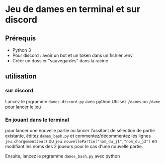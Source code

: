 # Jeu de dames en terminal et sur discord
## Prérequis
 - Python 3
 - Pour discord : avoir un bot et un token dans un fichier .env
 - Créer un dossier "sauvegardes" dans la racine
## utilisation
### sur discord
Lancez le prgramme `dames_discord.py` avec python
Utilisez `/dames` ou  `/dame` pour lancer le jeu
### En jouant dans le terminal
pour lancer une nouvelle partie ou lancer l'assitant de sélection de partie existante, éditez `dames_bash.py` et commentez/décommentez les lignes `jeu.chargementJeu()` ou `jeu.nouvellePartie("nom_du_j1","nom_du_j2")` en modifiant les noms des 2 joueurs pour le cas d'une nouvelle partie.

Ensuite, lancez le prgramme `dames_bash.py` avec python

